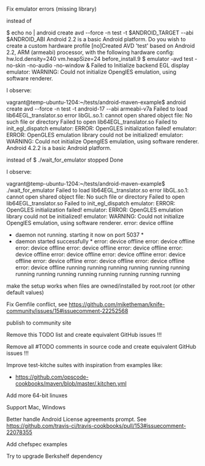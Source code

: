 Fix emulator errors (missing library)

instead of 

$ echo no | android create avd --force -n test -t $ANDROID_TARGET --abi $ANDROID_ABI
Android 2.2 is a basic Android platform.
Do you wish to create a custom hardware profile [no]Created AVD 'test' based on Android 2.2, ARM (armeabi) processor,
with the following hardware config:
hw.lcd.density=240
vm.heapSize=24
before_install.9
$ emulator -avd test -no-skin -no-audio -no-window &
Failed to Initialize backend EGL display
emulator: WARNING: Could not initialize OpenglES emulation, using software renderer.

I observe:

vagrant@temp-ubuntu-1204:~/tests/android-maven-example$ android create avd --force -n test -t android-17 --abi armeabi-v7a
Failed to load lib64EGL_translator.so
error libGL.so.1: cannot open shared object file: No such file or directory
Failed to open lib64EGL_translator.so
Failed to init_egl_dispatch
emulator: ERROR: OpenGLES initialization failed!
emulator: ERROR: OpenGLES emulation library could not be initialized!
emulator: WARNING: Could not initialize OpenglES emulation, using software renderer.
Android 4.2.2 is a basic Android platform.



instead of
$ ./wait_for_emulator
stopped
Done

I observe:

vagrant@temp-ubuntu-1204:~/tests/android-maven-example$ ./wait_for_emulator
Failed to load lib64EGL_translator.so
error libGL.so.1: cannot open shared object file: No such file or directory
Failed to open lib64EGL_translator.so
Failed to init_egl_dispatch
emulator: ERROR: OpenGLES initialization failed!
emulator: ERROR: OpenGLES emulation library could not be initialized!
emulator: WARNING: Could not initialize OpenglES emulation, using software renderer.
error: device offline
* daemon not running. starting it now on port 5037 *
* daemon started successfully *
error: device offline
error: device offline
error: device offline
error: device offline
error: device offline
error: device offline
error: device offline
error: device offline
error: device offline
error: device offline
error: device offline
error: device offline
error: device offline
running
running
running
running
running
running
running
running
running
running
running
running
running
running

make the setup works when files are owned/installed by root.root (or other default values)

Fix Gemfile conflict, see https://github.com/miketheman/knife-community/issues/15#issuecomment-22252568

publish to community site

Remove this TODO list and create equivalent GitHub issues !!!

Remove all #TODO comments in source code and create equivalent GitHub issues !!!

Improve test-kitche suites with inspiration from examples like:
 * https://github.com/opscode-cookbooks/maven/blob/master/.kitchen.yml

Add more 64-bit linuxes

Support Mac, Windows

Better handle Android License agreements prompt. See https://github.com/travis-ci/travis-cookbooks/pull/153#issuecomment-22078355

Add chefspec examples

Try to upgrade Berkshelf dependency


